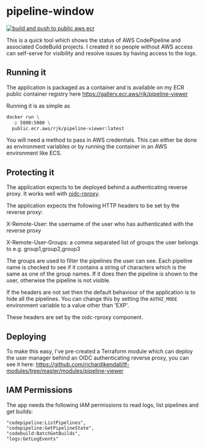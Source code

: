 # pipeline-window

[![build and push to public aws ecr](https://github.com/richardjkendall/pipeline-window/actions/workflows/build.yml/badge.svg)](https://github.com/richardjkendall/pipeline-window/actions/workflows/build.yml)

This is a quick tool which shows the status of AWS CodePipeline and associated CodeBuild projects.  I created it so people without AWS access can self-serve for visibility and resolve issues by having access to the logs.

## Running it

The application is packaged as a container and is available on my ECR public container registry here https://gallery.ecr.aws/rjk/pipeline-viewer

Running it is as simple as

```bash
docker run \
  -p 5000:5000 \
  public.ecr.aws/rjk/pipeline-viewer:latest
```

You will need a method to pass in AWS credentials.  This can either be done as environment variables or by running the container in an AWS environment like ECS.

## Protecting it

The application expects to be deployed behind a authenticating reverse proxy.  It works well with [oidc-rproxy](https://github.com/richardjkendall/oidc-rproxy).

The application expects the following HTTP headers to be set by the reverse proxy:

X-Remote-User: the username of the user who has authenticated with the reverse proxy

X-Remote-User-Groups: a comma separated list of groups the user belongs to e.g. group1,group2,group3

The groups are used to filter the pipelines the user can see.  Each pipeline name is checked to see if it contains a string of characters which is the same as one of the group names.  If it does then the pipeline is shown to the user, otherwise the pipeline is not visible.

If the headers are not set then the default behaviour of the application is to hide all the pipelines.  You can change this by setting the `AUTHZ_MODE` environment variable to a value other than 'EXP'.

These headers are set by the oidc-rproxy component.

## Deploying

To make this easy, I've pre-created a Terraform module which can deploy the user manager behind an OIDC authenticating reverse proxy, you can see it here: https://github.com/richardjkendall/tf-modules/tree/master/modules/pipeline-viewer

## IAM Permissions

The app needs the following IAM permissions to read logs, list pipelines and get builds:

```
"codepipeline:ListPipelines",
"codepipeline:GetPipelineState",
"codebuild:BatchGetBuilds",
"logs:GetLogEvents"
```
